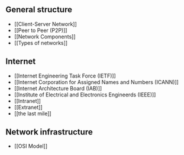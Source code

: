 ## General structure
- [[Client-Server Network]]
- [[Peer to Peer (P2P)]]
- [[Network Components]] 
- [[Types of networks]]

## Internet
- [[Internet Engineering Task Force (IETF)]]
- [[Internet Corporation for Assigned Names and Numbers (ICANN)]]
- [[Internet Architecture Board (IAB)]]
- [[Institute of Electrical and Electronics Engineerds (IEEE)]]
- [[Intranet]]
- [[Extranet]]
- [[the last mile]] 

## Network infrastructure
- [[OSI Model]]